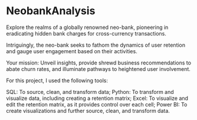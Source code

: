 # NeobankAnalysis
Explore the realms of a globally renowned neo-bank, pioneering in eradicating hidden bank charges for cross-currency transactions.

Intriguingly, the neo-bank seeks to fathom the dynamics of user retention and gauge user engagement based on their activities.

Your mission: Unveil insights, provide shrewd business recommendations to abate churn rates, and illuminate pathways to heightened user involvement.

For this project, I used the following tools:

SQL: To source, clean, and transform data;
Python: To transform and visualize data, including creating a retention matrix;
Excel: To visualize and edit the retention matrix, as it provides control over each cell;
Power BI: To create visualizations and further source, clean, and transform data.
